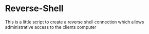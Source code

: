 # Reverse-Shell
This is a little script to create a reverse shell connection which allows administrative access to the clients computer

